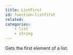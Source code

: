 ```yaml
---
title: ListFirst
id: function-listfirst
related:
categories:
    - list
    - string
---
```


Gets the first element of a list.